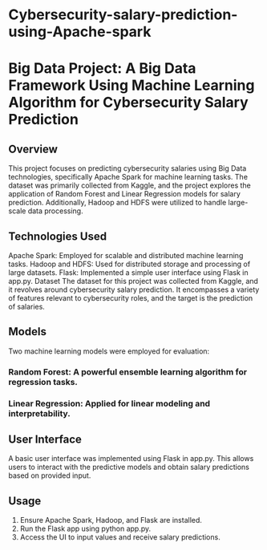 # Cybersecurity-salary-prediction-using-Apache-spark
# Big Data Project: A Big Data Framework Using Machine Learning Algorithm for Cybersecurity Salary Prediction

## Overview
This project focuses on predicting cybersecurity salaries using Big Data technologies, specifically Apache Spark for machine learning tasks. The dataset was primarily collected from Kaggle, and the project explores the application of Random Forest and Linear Regression models for salary prediction. Additionally, Hadoop and HDFS were utilized to handle large-scale data processing.

## Technologies Used
Apache Spark: Employed for scalable and distributed machine learning tasks.
Hadoop and HDFS: Used for distributed storage and processing of large datasets.
Flask: Implemented a simple user interface using Flask in app.py.
Dataset
The dataset for this project was collected from Kaggle, and it revolves around cybersecurity salary prediction. It encompasses a variety of features relevant to cybersecurity roles, and the target is the prediction of salaries.

## Models
Two machine learning models were employed for evaluation:

### Random Forest: A powerful ensemble learning algorithm for regression tasks.
### Linear Regression: Applied for linear modeling and interpretability.
## User Interface
A basic user interface was implemented using Flask in app.py. This allows users to interact with the predictive models and obtain salary predictions based on provided input.

## Usage
1. Ensure Apache Spark, Hadoop, and Flask are installed.
2. Run the Flask app using python app.py.
3. Access the UI to input values and receive salary predictions.
